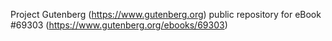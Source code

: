 Project Gutenberg (https://www.gutenberg.org) public repository for
eBook #69303 (https://www.gutenberg.org/ebooks/69303)

